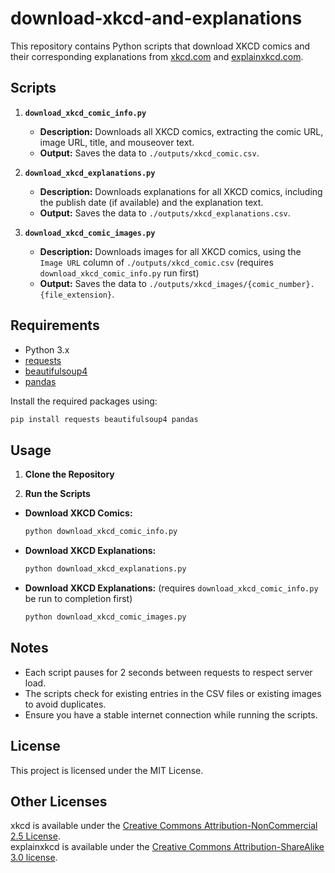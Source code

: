 # download-xkcd-and-explanations

This repository contains Python scripts that download XKCD comics and their corresponding explanations from [xkcd.com](https://xkcd.com) and [explainxkcd.com](https://www.explainxkcd.com).

## Scripts

1. **`download_xkcd_comic_info.py`**
   - **Description:** Downloads all XKCD comics, extracting the comic URL, image URL, title, and mouseover text.
   - **Output:** Saves the data to `./outputs/xkcd_comic.csv`.

2. **`download_xkcd_explanations.py`**
   - **Description:** Downloads explanations for all XKCD comics, including the publish date (if available) and the explanation text.
   - **Output:** Saves the data to `./outputs/xkcd_explanations.csv`.

3. **`download_xkcd_comic_images.py`**
   - **Description:** Downloads images for all XKCD comics, using the `Image URL` column of `./outputs/xkcd_comic.csv` (requires `download_xkcd_comic_info.py` run first)
   - **Output:** Saves the data to `./outputs/xkcd_images/{comic_number}.{file_extension}`.

## Requirements

- Python 3.x
- [requests](https://pypi.org/project/requests/)
- [beautifulsoup4](https://pypi.org/project/beautifulsoup4/)
- [pandas](https://pypi.org/project/pandas/)

Install the required packages using:

```bash
pip install requests beautifulsoup4 pandas
```

## Usage

1. **Clone the Repository**

2. **Run the Scripts**

- **Download XKCD Comics:**

     ```bash
     python download_xkcd_comic_info.py
     ```

- **Download XKCD Explanations:**

     ```bash
     python download_xkcd_explanations.py
     ```

- **Download XKCD Explanations:** (requires `download_xkcd_comic_info.py` be run to completion first)

     ```bash
     python download_xkcd_comic_images.py
     ```

## Notes

- Each script pauses for 2 seconds between requests to respect server load.
- The scripts check for existing entries in the CSV files or existing images to avoid duplicates.
- Ensure you have a stable internet connection while running the scripts.

## License
This project is licensed under the MIT License.

## Other Licenses
xkcd is available under the [Creative Commons Attribution-NonCommercial 2.5 License](https://creativecommons.org/licenses/by-nc/2.5/).  
explainxkcd is available under the [Creative Commons Attribution-ShareAlike 3.0 license](https://creativecommons.org/licenses/by-nc/2.5/).